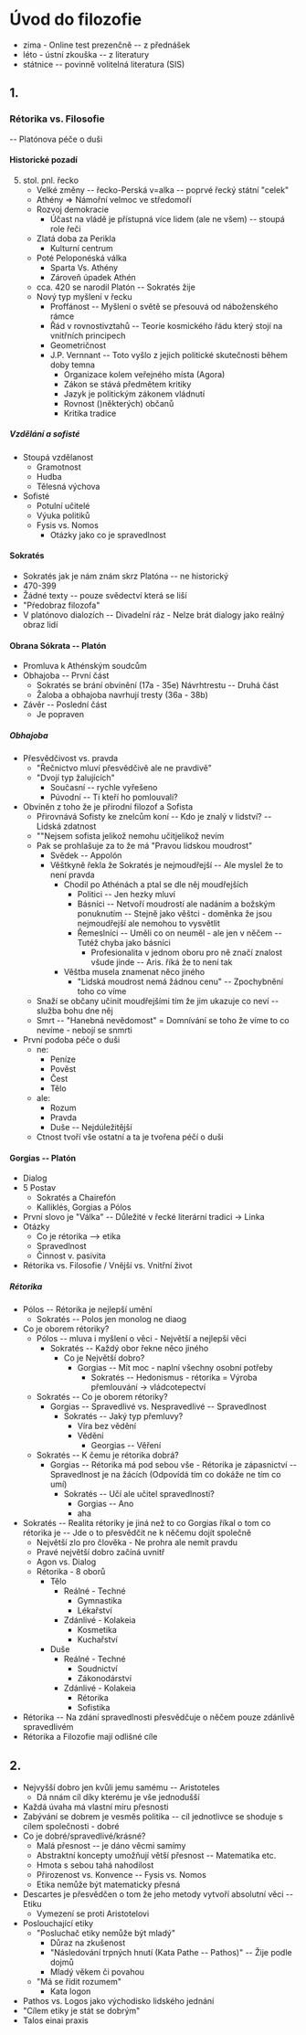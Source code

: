 # Úvod do filozofie
- zima - Online test prezenčně -- z přednášek
- léto - ústní zkouška -- z literatury
- státnice -- povinně volitelná literatura (SIS)
## 1.
### Rétorika vs. Filosofie
-- Platónova péče o duši
#### Historické pozadí
5. stol. pnl. řecko
	- Velké změny -- řecko-Perská v=alka -- poprvé řecký státní "celek"
	- Athény => Námořní velmoc ve středomoří
	- Rozvoj demokracie
		- Účast na vládě je přístupná více lidem (ale ne všem) -- stoupá role řeči
	- Zlatá doba za Perikla
		- Kulturní centrum
	- Poté Peloponéská válka
		- Sparta Vs. Athény
		- Zároveň úpadek Athén
	- cca. 420 se narodil Platón -- Sokratés žije
	- Nový typ myšlení v řecku
		- Proffánost -- Myšlení o světě se přesouvá od náboženského rámce
		- Řád v rovnostivztahů -- Teorie kosmického řádu který stojí na vnitřních principech
		- Geometričnost
		- J.P. Vernnant -- Toto vyšlo z jejich politické skutečnosti během doby temna
			- Organizace kolem veřejného místa (Agora)
			- Zákon se stává předmětem kritiky
			- Jazyk je politickým zákonem vládnutí
			- Rovnost ()některých) občanů
			- Kritika tradice
##### Vzdělání a sofisté
- Stoupá vzdělanost
	- Gramotnost
	- Hudba
	- Tělesná výchova
- Sofisté
	- Potulní učitelé
	- Výuka politiků
	- Fysis vs. Nomos
		- Otázky jako co je spravedlnost
#### Sokratés
- Sokratés jak je nám znám skrz Platóna -- ne historický
- 470-399
- Žádné texty -- pouze svědectví která se liší
- "Pŕedobraz filozofa"
- V platónovo dialozích -- Divadelní ráz - Nelze brát dialogy jako reálný obraz lidí
#### Obrana Sókrata -- Platón
- Promluva k Athénským soudcům
- Obhajoba -- První část
	- Sokratés se brání obvinění (17a - 35e)
Návrhtrestu -- Druhá část
	- Žaloba a obhajoba navrhují tresty (36a - 38b)
- Závěr -- Poslední část
	- Je popraven

##### Obhajoba
- Přesvědčivost vs. pravda
	- "Řečnictvo mluví přesvědčivě ale ne pravdivě"
	- "Dvojí typ žalujících"
		- Současní -- rychle vyřešeno
		- Púvodní -- Ti kteří ho pomlouvali?
- Obviněn z toho že je přírodní filozof a Sofista
	- Přirovnává Sofisty ke znelcům koní -- Kdo je znalý v lidství? -- Lidská zdatnost
	- ""Nejsem sofista jelikož nemohu učitjelikož nevím
	- Pak se prohlašuje za to že má "Pravou lidskou moudrost"
		- Svědek -- Appolón
		- Věštkyně řekla že Sokratés je nejmoudřejší -- Ale myslel že to není pravda
			- Chodil po Athénách a ptal se dle něj moudřejších
				- Politici -- Jen hezky mluví
				- Básníci -- Netvoří moudrostí ale nadáním a božským ponuknutím -- Stejně jako věštci - doměnka že jsou nejmoudřejší ale nemohou to vysvětlit
				- Řemeslníci -- Uměli co on neuměl - ale jen v něčem -- Tutéž chyba jako básníci
					- Profesionalita v jednom oboru pro ně značí znalost všude jinde -- Aris. říká že to není tak
			- Věštba musela znamenat něco jiného
				- "Lidská moudrost nemá žádnou cenu" -- Zpochybnění toho co víme
	- Snaží se občany učinit moudřejšími tím že jim ukazuje co neví -- služba bohu dne něj
	- Smrt -- "Hanebná nevědomost" = Domnívání se toho že víme to co nevíme - nebojí se snmrti
- První podoba péče o duši
	- ne:
		- Peníze
		- Pověst
		- Čest
		- Tělo
	- ale:
		- Rozum
		- Pravda
		- Duše -- Nejdúležitější
	- Ctnost tvoří vše ostatní a ta je tvořena péčí o duši
#### Gorgias -- Platón
- Dialog
- 5 Postav
	- Sokratés a Chairefón
	- Kalliklés, Gorgias a Pólos
- První slovo je "Válka" -- Důležité v řecké literární tradici -> Linka
- Otázky
	- Co je rétorika --> etika
	- Spravedlnost
	- Činnost v. pasivita
- Rétorika vs. Filosofie / Vnější vs. Vnitřní život
##### Rétorika
- Pólos -- Rétorika je nejlepší umění
	- Sokratés -- Polos jen monolog ne diaog
- Co je oborem rétoriky?
	- Pólos -- mluva i myšlení o věci - Největší a nejlepší věci
		- Sokratés -- Každý obor řekne něco jiného
			- Co je Největší dobro?
				- Gorgias -- Mít moc - naplní všechny osobní potřeby
					- Sokratés -- Hedonismus - rétorika = Výroba přemlouvání -> vládcotepectví
	- Sokratés -- Co je oborem rétoriky?
		- Gorgias -- Spravedlivé vs. Nespravedlivé -- Spravedlnost
			- Sokratés -- Jaký typ přemluvy?
				- Víra bez vědění
				- Vědění
					- Georgias -- Věření
	- Sokratés -- K čemu je rétorika dobrá?
		- Gorgias -- Rétorika má pod sebou vše - Rétorika je zápasnictví -- Spravedlnost je na žácích (Odpovídá tím co dokáže ne tím co umí)
			- Sokratés -- Učí ale učitel spravedlnosti?
				- Gorgias -- Ano
				- aha
- Sokratés -- Realita rétoriky je jiná než to co Gorgias říkal o tom co rétorika je -- Jde o to přesvědčit ne k něčemu dojít společně
	- Největší zlo pro člověka - Ne prohra ale nemít pravdu
	- Pravé největší dobro začíná uvnitř
	- Agon vs. Dialog
	- Rétorika - 8 oborů
		- Tělo
			- Reálné - Techné
				- Gymnastika
				- Lékařství
			- Zdánlivé - Kolakeia
				- Kosmetika
				- Kuchařství
		- Duše
			- Reálné - Techné
				- Soudnictví
				- Zákonodárství
			- Zdánlivé - Kolakeia
				- Rétorika
				- Sofistika
- Rétorika -- Na zdání spravedlnosti přesvědčuje o něčem pouze zdánlivě spravedlivém
- Rétorika a Filozofie mají odlišné cíle
## 2.
- Nejvyšší dobro jen kvůli jemu samému -- Aristoteles
	- Dá nnám cíl díky kterému je vše jednodušší
- Každá úvaha má vlastní míru přesnosti
- Zabývání se dobrem je vesměs politika -- cíl jednotlivce se shoduje s cílem společnosti - dobré
- Co je dobré/spravedlivé/krásné?
	- Malá přesnost -- je dáno věcmi samímy
	- Abstraktní koncepty umožňují větší přesnost -- Matematika etc.
	- Hmota s sebou tahá nahodilost
	- Přirozenost vs. Konvence -- Fysis vs. Nomos
	- Etika nemůže být matematicky přesná
- Descartes je přesvědčen o tom že jeho metody vytvoří absolutní věci -- Etiku
	- Vymezení se proti Aristotelovi
- Poslouchající etiky
	- "Posluchač etiky nemůže být mladý"
		- Důraz na zkušenost
		- "Následování trpných hnutí (Kata Pathe -- Pathos)" -- Žije podle dojmů
		- Mladý věkem či povahou
	- "Má se řídit rozumem"
		- Kata logon
- Pathos vs. Logos jako východisko lidského jednání
- "Cílem etiky je stát se dobrým"
- Talos einai praxis
